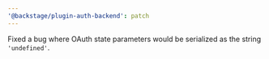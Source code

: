 ```yaml
---
'@backstage/plugin-auth-backend': patch
---
```


Fixed a bug where OAuth state parameters would be serialized as the string `'undefined'`.
